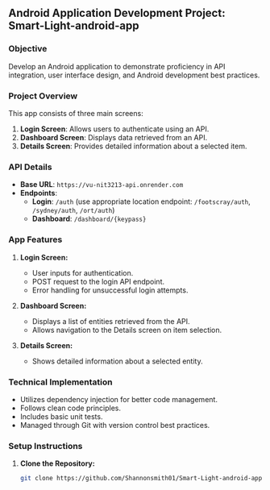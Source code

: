 ## **Android Application Development Project: Smart-Light-android-app**

### **Objective**
Develop an Android application to demonstrate proficiency in API integration, user interface design, and Android development best practices.

### **Project Overview**
This app consists of three main screens: 
1. **Login Screen**: Allows users to authenticate using an API.
2. **Dashboard Screen**: Displays data retrieved from an API.
3. **Details Screen**: Provides detailed information about a selected item.

### **API Details**
- **Base URL**: `https://vu-nit3213-api.onrender.com`
- **Endpoints**:
  - **Login**: `/auth` (use appropriate location endpoint: `/footscray/auth`, `/sydney/auth`, `/ort/auth`)
  - **Dashboard**: `/dashboard/{keypass}`

### **App Features**
1. **Login Screen:**
   - User inputs for authentication.
   - POST request to the login API endpoint.
   - Error handling for unsuccessful login attempts.

2. **Dashboard Screen:**
   - Displays a list of entities retrieved from the API.
   - Allows navigation to the Details screen on item selection.

3. **Details Screen:**
   - Shows detailed information about a selected entity.

### **Technical Implementation**
- Utilizes dependency injection for better code management.
- Follows clean code principles.
- Includes basic unit tests.
- Managed through Git with version control best practices.

### **Setup Instructions**

1. **Clone the Repository:**
   ```bash
   git clone https://github.com/Shannonsmith01/Smart-Light-android-app.git
